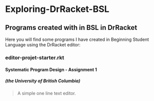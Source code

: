 Exploring-DrRacket-BSL
======================

## Programs created with in BSL in DrRacket

Here you will find some programs I have created in Beginning Student Language using the DrRacket editor:  
  
  
### editor-projet-starter.rkt

#### Systematic Program Design - Assignment 1

##### (the University of British Columbia)

>A simple one line text editor.
 
